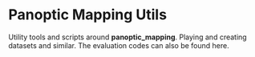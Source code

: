 # Panoptic Mapping Utils
Utility tools and scripts around **panoptic_mapping**. Playing and creating datasets and similar. The evaluation codes can also be found here.
